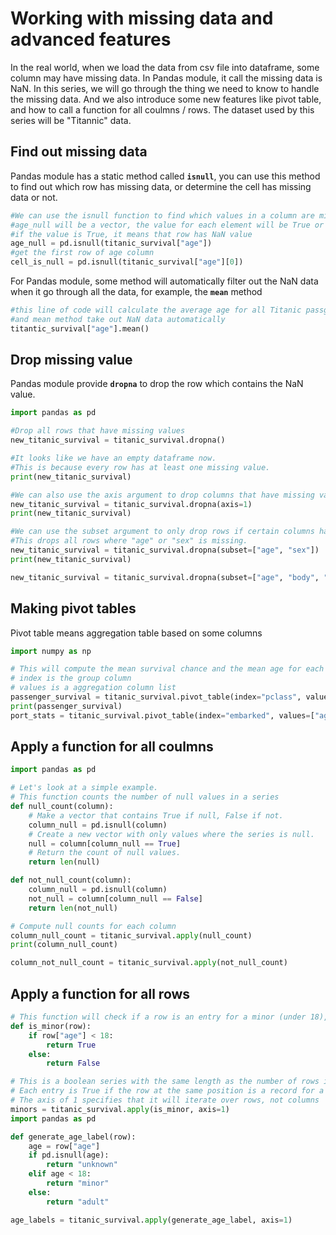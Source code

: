 # Working with missing data and advanced features
In the real world, when we load the data from csv file into dataframe, some column may have missing data. In Pandas module, it call the missing data is NaN. In this series, we will go through the thing we need to know to handle the missing data. And we also introduce some new features like pivot table, and how to call a function for all coulmns / rows. The dataset used by this series will be "Titannic" data.
## Find out missing data 
Pandas module has a static method called **```isnull```**, you can use this method to find out which row has missing data, or determine the cell has missing data or not. 
```python 
#We can use the isnull function to find which values in a column are missing
#age_null will be a vector, the value for each element will be True or False
#if the value is True, it means that row has NaN value
age_null = pd.isnull(titanic_survival["age"])
#get the first row of age column
cell_is_null = pd.isnull(titanic_survival["age"][0])
```
For Pandas module, some method will automatically filter out the NaN data when it go through all the data, for example, the **```mean```** method  
```python
#this line of code will calculate the average age for all Titanic passgengers
#and mean method take out NaN data automatically
titantic_survival["age"].mean()
```
## Drop missing value  
Pandas module provide **```dropna```** to drop the row which contains the NaN value.  
```python
import pandas as pd

#Drop all rows that have missing values
new_titanic_survival = titanic_survival.dropna()

#It looks like we have an empty dataframe now.
#This is because every row has at least one missing value.
print(new_titanic_survival)

#We can also use the axis argument to drop columns that have missing values
new_titanic_survival = titanic_survival.dropna(axis=1)
print(new_titanic_survival)

#We can use the subset argument to only drop rows if certain columns have missing values.
#This drops all rows where "age" or "sex" is missing.
new_titanic_survival = titanic_survival.dropna(subset=["age", "sex"])
print(new_titanic_survival)

new_titanic_survival = titanic_survival.dropna(subset=["age", "body", "home.dest"])
```
## Making pivot tables  
Pivot table means aggregation table based on some columns 
```python
import numpy as np

# This will compute the mean survival chance and the mean age for each passenger class
# index is the group column
# values is a aggregation column list
passenger_survival = titanic_survival.pivot_table(index="pclass", values=["age", "survived"], aggfunc=np.mean)
print(passenger_survival)
port_stats = titanic_survival.pivot_table(index="embarked", values=["age", "survived", "fare"], aggfunc=np.mean)
```
## Apply a function for all coulmns  
```python
import pandas as pd

# Let's look at a simple example.
# This function counts the number of null values in a series
def null_count(column):
    # Make a vector that contains True if null, False if not.
    column_null = pd.isnull(column)
    # Create a new vector with only values where the series is null.
    null = column[column_null == True]
    # Return the count of null values.
    return len(null)

def not_null_count(column):
    column_null = pd.isnull(column)
    not_null = column[column_null == False]
    return len(not_null)

# Compute null counts for each column
column_null_count = titanic_survival.apply(null_count)
print(column_null_count)

column_not_null_count = titanic_survival.apply(not_null_count)
```
## Apply a function for all rows  
```python
# This function will check if a row is an entry for a minor (under 18), or not.
def is_minor(row):
    if row["age"] < 18:
        return True
    else:
        return False

# This is a boolean series with the same length as the number of rows in titanic_survival
# Each entry is True if the row at the same position is a record for a minor
# The axis of 1 specifies that it will iterate over rows, not columns
minors = titanic_survival.apply(is_minor, axis=1)
import pandas as pd

def generate_age_label(row):
    age = row["age"]
    if pd.isnull(age):
        return "unknown"
    elif age < 18:
        return "minor"
    else:
        return "adult"

age_labels = titanic_survival.apply(generate_age_label, axis=1)
```